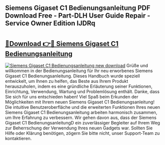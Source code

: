## Siemens Gigaset C1 Bedienungsanleitung PDF Download Free - Part-DLH User Guide Repair - Service Owner Edition IJDRq

# <h2><a href="http://df3tkgh.blite.top/?on=Siemens+Gigaset+C1+Bedienungsanleitung">🔗Download 👉🔴 Siemens Gigaset C1 Bedienungsanleitung</a></h2>

[![Siemens Gigaset C1 Bedienungsanleitung new download](https://i.imgur.com/lujVjoI.png)](http://df3tkgh.blite.top/?on=Siemens+Gigaset+C1+Bedienungsanleitung)
Grüße und willkommen in der Bedienungsanleitung für Ihr neu erworbenes Siemens Gigaset C1 Bedienungsanleitung. Dieses Handbuch wurde speziell entwickelt, um Ihnen zu helfen, das Beste aus Ihrem Produkt herauszuholen, indem es eine gründliche Erläuterung seiner Funktionen, Einrichtung, Verwendung, Wartung und Problemlösung enthält. Danke, dass Sie sich für uns entschieden haben! Viel Spaß beim Erkunden der Möglichkeiten mit Ihrem neuen Siemens Gigaset C1 Bedienungsanleitung! Die intuitive Benutzeroberfläche und die erweiterten Funktionen Ihres neuen Siemens Gigaset C1 Bedienungsanleitung arbeiten harmonisch zusammen, um Ihre Erfahrung zu verbessern. Wir gehen davon aus, dass der Siemens Gigaset C1 BedienungsanleitungD ein zuverlässiger Begleiter auf Ihrem Weg zur Beherrschung der Verwendung Ihres neuen Gadgets war. Sollten Sie Hilfe oder Klärung benötigen, zögern Sie bitte nicht, unser Support-Team zu kontaktieren.
